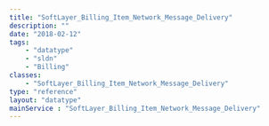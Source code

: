 ```yaml
---
title: "SoftLayer_Billing_Item_Network_Message_Delivery"
description: ""
date: "2018-02-12"
tags:
    - "datatype"
    - "sldn"
    - "Billing"
classes:
    - "SoftLayer_Billing_Item_Network_Message_Delivery"
type: "reference"
layout: "datatype"
mainService : "SoftLayer_Billing_Item_Network_Message_Delivery"
---
```


